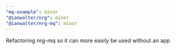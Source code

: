 ```yaml
---
"mq-example": minor
"@ianwalter/nrg": minor
"@ianwalter/nrg-mq": minor
---
```


Refactoring nrg-mq so it can more easily be used without an app
